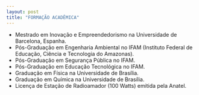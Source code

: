 ```yaml
---
layout: post
title: "FORMAÇÃO ACADÊMICA"
---
```


- Mestrado em Inovação e Empreendedorismo na Universidade de Barcelona, Espanha.
- Pós-Graduação em Engenharia Ambiental no IFAM (Instituto Federal de Educação, Ciência e Tecnologia do Amazonas).
- Pós-Graduação em Segurança Pública no IFAM.
- Pós-Graduação em Educação Tecnológica no IFAM.
- Graduação em Física na Universidade de Brasília.
- Graduação em Química na Universidade de Brasília.
- Licença de Estação de Radioamador (100 Watts) emitida pela Anatel.